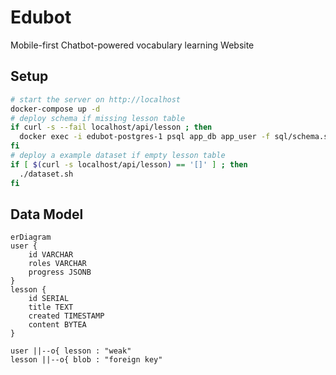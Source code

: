 # Edubot

Mobile-first Chatbot-powered vocabulary learning Website

## Setup

```sh
# start the server on http://localhost
docker-compose up -d
# deploy schema if missing lesson table
if curl -s --fail localhost/api/lesson ; then
  docker exec -i edubot-postgres-1 psql app_db app_user -f sql/schema.sql
fi
# deploy a example dataset if empty lesson table
if [ $(curl -s localhost/api/lesson) == '[]' ] ; then
  ./dataset.sh
fi
```

## Data Model

```mermaid
erDiagram
user {
	id VARCHAR
	roles VARCHAR
	progress JSONB
}
lesson {
	id SERIAL
	title TEXT
	created TIMESTAMP
	content BYTEA
}

user ||--o{ lesson : "weak"
lesson ||--o{ blob : "foreign key"
```
